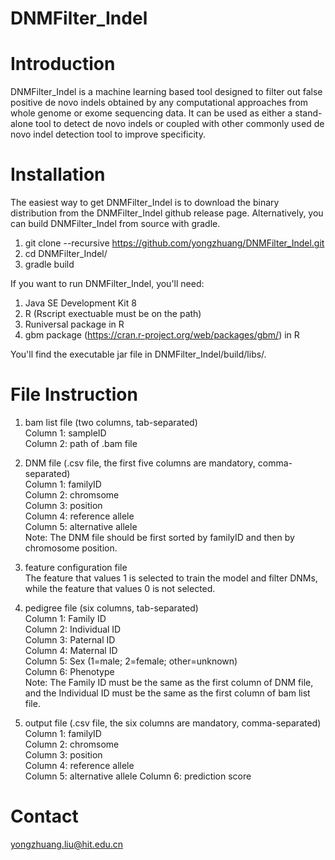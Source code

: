 # DNMFilter_Indel
# Introduction 
DNMFilter_Indel is a machine learning based tool designed to filter out false positive de novo indels obtained by any computational approaches from whole genome or exome sequencing data. It can be used as either a stand-alone tool to detect de novo indels or coupled with other commonly used de novo indel detection tool to improve specificity.
# Installation
The easiest way to get DNMFilter_Indel is to download the binary distribution from the DNMFilter_Indel github release page. Alternatively, you can build DNMFilter_Indel from source with gradle.
1. git clone --recursive https://github.com/yongzhuang/DNMFilter_Indel.git
2. cd DNMFilter_Indel/
3. gradle build  

If you want to run DNMFilter_Indel, you'll need:
1. Java SE Development Kit 8
2. R (Rscript exectuable must be on the path)
3. Runiversal package in R
4. gbm package (https://cran.r-project.org/web/packages/gbm/) in R  

You'll find the executable jar file in DNMFilter_Indel/build/libs/.
# File Instruction
1. bam list file (two columns, tab-separated)  
   Column 1: sampleID   
   Column 2: path of .bam file  

2. DNM file (.csv file, the first five columns are mandatory, comma-separated)  
   Column 1: familyID   
   Column 2: chromsome   
   Column 3: position  
   Column 4: reference allele  
   Column 5: alternative allele  
   Note: The DNM file should be first sorted by familyID and then by chromosome position.  

3. feature configuration file  
   The feature that values 1 is selected to train the model and filter DNMs, while the feature that values 0 is not selected.  

4. pedigree file (six columns, tab-separated)   
   Column 1: Family ID  
   Column 2: Individual ID  
   Column 3: Paternal ID  
   Column 4: Maternal ID  
   Column 5: Sex (1=male; 2=female; other=unknown)  
   Column 6: Phenotype  
   Note: The Family ID must be the same as the first column of DNM file, and the Individual ID must be the same as the first column of bam list file.
   
5. output file (.csv file, the six columns are mandatory, comma-separated)  
   Column 1: familyID   
   Column 2: chromsome   
   Column 3: position  
   Column 4: reference allele  
   Column 5: alternative allele
   Column 6: prediction score

# Contact 
   yongzhuang.liu@hit.edu.cn
